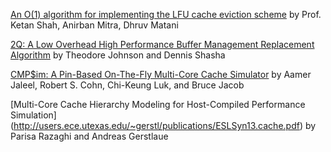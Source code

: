 [An O(1) algorithm for implementing the LFU cache eviction scheme](https://github.com/papers-we-love/papers-we-love/blob/master/caching/a-constant-algorithm-for-implementing-the-lfu-cache-eviction-scheme.pdf) by Prof. Ketan Shah, Anirban Mitra, Dhruv Matani

[2Q: A Low Overhead High Performance Buffer Management Replacement Algorithm](http://www.vldb.org/conf/1994/P439.PDF) by Theodore Johnson and Dennis Shasha

[CMP$im: A Pin-Based On-The-Fly Multi-Core Cache Simulator](http://eng.umd.edu/~blj/papers/mobs2008.pdf) by Aamer Jaleel, Robert S. Cohn, Chi-Keung Luk, and Bruce Jacob

[Multi-Core Cache Hierarchy Modeling for Host-Compiled Performance Simulation] (http://users.ece.utexas.edu/~gerstl/publications/ESLSyn13.cache.pdf) by Parisa Razaghi and Andreas Gerstlaue
